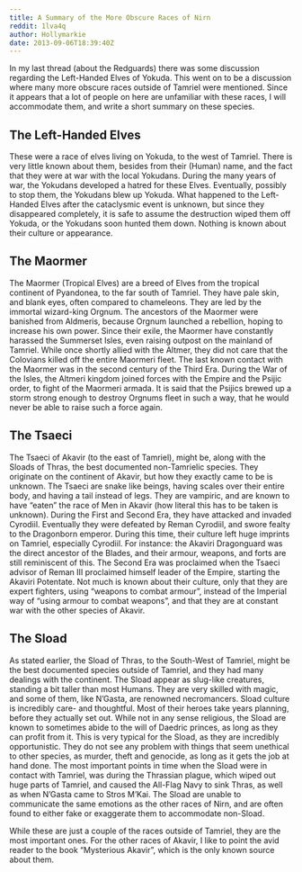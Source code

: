 ```yaml
---
title: A Summary of the More Obscure Races of Nirn
reddit: 1lva4q
author: Hollymarkie
date: 2013-09-06T18:39:40Z
---
```


In my last thread (about the Redguards) there was some discussion regarding the
Left-Handed Elves of Yokuda. This went on to be a discussion where many more
obscure races outside of Tamriel were mentioned. Since it appears that a lot of
people on here are unfamiliar with these races, I will accommodate them, and
write a short summary on these species.

## The Left-Handed Elves

These were a race of elves living on Yokuda, to the west of Tamriel. There is
very little known about them, besides from their (Human) name, and the fact that
they were at war with the local Yokudans. During the many years of war, the
Yokudans developed a hatred for these Elves. Eventually, possibly to stop them,
the Yokudans blew up Yokuda. What happened to the Left-Handed Elves after the
cataclysmic event is unknown, but since they disappeared completely, it is safe
to assume the destruction wiped them off Yokuda, or the Yokudans soon hunted
them down. Nothing is known about their culture or appearance.

## The Maormer

The Maormer (Tropical Elves) are a breed of Elves from the tropical continent of
Pyandonea, to the far south of Tamriel. They have pale skin, and blank eyes,
often compared to chameleons. They are led by the immortal wizard-king Orgnum.
The ancestors of the Maormer were banished from Aldmeris, because Orgnum
launched a rebellion, hoping to increase his own power. Since their exile, the
Maormer have constantly harassed the Summerset Isles, even raising outpost on
the mainland of Tamriel. While once shortly allied with the Altmer, they did not
care that the Colovians killed off the entire Maormeri fleet. The last known
contact with the Maormer was in the second century of the Third Era. During the
War of the Isles, the Altmeri kingdom joined forces with the Empire and the
Psijic order, to fight of the Maormeri armada. It is said that the Psijics
brewed up a storm strong enough to destroy Orgnums fleet in such a way, that he
would never be able to raise such a force again.

## The Tsaeci

The Tsaeci of Akavir (to the east of Tamriel), might be, along with the Sloads
of Thras, the best documented non-Tamrielic species. They originate on the
continent of Akavir, but how they exactly came to be is unknown. The Tsaeci are
snake like beings, having scales over their entire body, and having a tail
instead of legs. They are vampiric, and are known to have “eaten” the race of
Men in Akavir (how literal this has to be taken is unknown). During the First
and Second Era, they have attacked and invaded Cyrodiil. Eventually they were
defeated by Reman Cyrodiil, and swore fealty to the Dragonborn emperor. During
this time, their culture left huge imprints on Tamriel, especially Cyrodiil. For
instance: the Akaviri Dragonguard was the direct ancestor of the Blades, and
their armour, weapons, and forts are still reminiscent of this. The Second Era
was proclaimed when the Tsaeci advisor of Reman III proclaimed himself leader of
the Empire, starting the Akaviri Potentate. Not much is known about their
culture, only that they are expert fighters, using “weapons to combat armour”,
instead of the Imperial way of “using armour to combat weapons”, and that they
are at constant war with the other species of Akavir.

## The Sload

As stated earlier, the Sload of Thras, to the South-West of Tamriel, might be
the best documented species outside of Tamriel, and they had many dealings with
the continent. The Sload appear as slug-like creatures, standing a bit taller
than most Humans. They are very skilled with magic, and some of them, like
N’Gasta, are renowned necromancers. Sload culture is incredibly care- and
thoughtful. Most of their heroes take years planning, before they actually set
out. While not in any sense religious, the Sload are known to sometimes abide to
the will of Daedric princes, as long as they can profit from it. This is very
typical for the Sload, as they are incredibly opportunistic. They do not see any
problem with things that seem unethical to other species, as murder, theft and
genocide, as long as it gets the job at hand done. The most important points in
time when the Sload were in contact with Tamriel, was during the Thrassian
plague, which wiped out huge parts of Tamriel, and caused the All-Flag Navy to
sink Thras, as well as when N’Gasta came to Stros M’Kai. The Sload are unable to
communicate the same emotions as the other races of Nirn, and are often found to
either fake or exaggerate them to accommodate non-Sload.

While these are just a couple of the races outside of Tamriel, they are the most
important ones. For the other races of Akavir, I like to point the avid reader
to the book “Mysterious Akavir”, which is the only known source about them.
